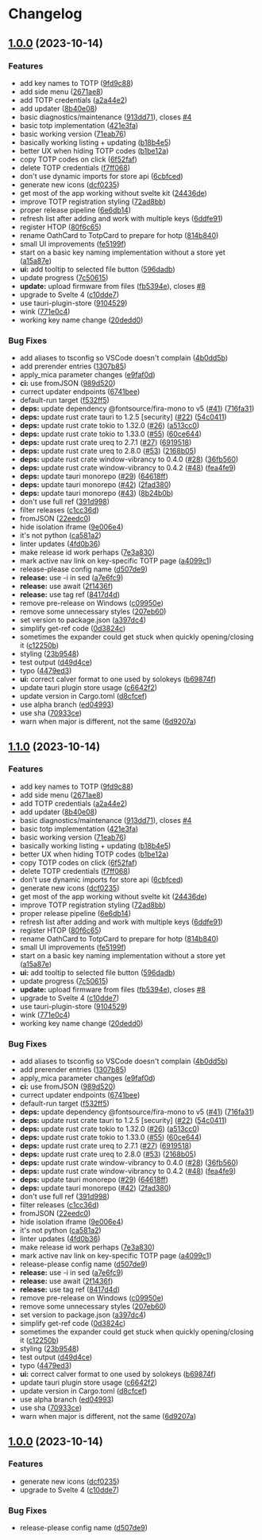 # Changelog

## [1.0.0](https://github.com/oplik0/solo2-desktop/compare/solo2-desktop-v1.0.0...solo2-desktop-v1.0.0) (2023-10-14)


### Features

* add key names to TOTP ([9fd9c88](https://github.com/oplik0/solo2-desktop/commit/9fd9c88c62a5718cf2960b081b005e7b6c4d6d06))
* add side menu ([2671ae8](https://github.com/oplik0/solo2-desktop/commit/2671ae862a5f526b173114f59ca361b626a3e1a9))
* add TOTP credentials ([a2a44e2](https://github.com/oplik0/solo2-desktop/commit/a2a44e2fedcd05323b9b94679b09fa4b30c710d4))
* add updater ([8b40e08](https://github.com/oplik0/solo2-desktop/commit/8b40e08af7832a00c91e6c90fff25fd4bd51e985))
* basic diagnostics/maintenance ([913dd71](https://github.com/oplik0/solo2-desktop/commit/913dd71e23f09d35fe4a628495b6db70877507f0)), closes [#4](https://github.com/oplik0/solo2-desktop/issues/4)
* basic totp implementation ([421e3fa](https://github.com/oplik0/solo2-desktop/commit/421e3fa58e3e4d40fc0e91420f24e265269e42c2))
* basic working version ([71eab76](https://github.com/oplik0/solo2-desktop/commit/71eab766c7e0717164af3a00ec1d3f88cbc81b5d))
* basically working listing + updating ([b18b4e5](https://github.com/oplik0/solo2-desktop/commit/b18b4e537eaff87e9f022cc5752c38c178179df9))
* better UX when hiding TOTP codes ([b1be12a](https://github.com/oplik0/solo2-desktop/commit/b1be12a1354ec7b5c38805666cfdd81aaac56177))
* copy TOTP codes on click ([6f52faf](https://github.com/oplik0/solo2-desktop/commit/6f52faf07afc68bca05d2c9a4ea8fdec77f51ce3))
* delete TOTP credentials ([f7ff068](https://github.com/oplik0/solo2-desktop/commit/f7ff068c44d9166e87f099f7ec4866af90cd0f33))
* don't use dynamic imports for store api ([6cbfced](https://github.com/oplik0/solo2-desktop/commit/6cbfced7b20d73248e2a1fefd1fecc3cf329a70f))
* generate new icons ([dcf0235](https://github.com/oplik0/solo2-desktop/commit/dcf02355726a88b7f171ad170453c69a0c4a197e))
* get most of the app working without svelte kit ([24436de](https://github.com/oplik0/solo2-desktop/commit/24436de2bd0ea90f914ea257159d75a5df21258b))
* improve TOTP registration styling ([72ad8bb](https://github.com/oplik0/solo2-desktop/commit/72ad8bb5eec9213b82034508798163e754177124))
* proper release pipeline ([6e6db14](https://github.com/oplik0/solo2-desktop/commit/6e6db1480f88c5fb81076a5d9118cbcc81c4f98c))
* refresh list after adding and work with multiple keys ([6ddfe91](https://github.com/oplik0/solo2-desktop/commit/6ddfe91cafb66cf134093d656845a5a93ae851d2))
* register HTOP ([80f6c65](https://github.com/oplik0/solo2-desktop/commit/80f6c65c356729453b05fd535b2365abfd360d39))
* rename OathCard to TotpCard to prepare for hotp ([814b840](https://github.com/oplik0/solo2-desktop/commit/814b8401db96e7405af899ddc96a4836dedf477e))
* small UI improvements ([fe5199f](https://github.com/oplik0/solo2-desktop/commit/fe5199f697eaed9b9f7cc1644e5537249e90ea79))
* start on a basic key naming implementation without a store yet ([a15a87e](https://github.com/oplik0/solo2-desktop/commit/a15a87e6cdc77f213f3fc6c2bf30f9195f22b57a))
* **ui:** add tooltip to selected file button ([596dadb](https://github.com/oplik0/solo2-desktop/commit/596dadb634ef4ad187852ceba74430e7a750531f))
* update progress ([7c50615](https://github.com/oplik0/solo2-desktop/commit/7c50615427c86688ba715b9e93db942663e19250))
* **update:** upload firmware from files ([fb5394e](https://github.com/oplik0/solo2-desktop/commit/fb5394e7d8c9d07bb8921feea76846dcb7fbfc62)), closes [#8](https://github.com/oplik0/solo2-desktop/issues/8)
* upgrade to Svelte 4 ([c10dde7](https://github.com/oplik0/solo2-desktop/commit/c10dde781615d3fbd44fd8cbde76222d09134acb))
* use tauri-plugin-store ([9104529](https://github.com/oplik0/solo2-desktop/commit/9104529bad7c1fe76e730461c8aa4fb85b28f5eb))
* wink ([771e0c4](https://github.com/oplik0/solo2-desktop/commit/771e0c4a78baa304148dfcc88c6a4796c6c48bb8))
* working key name change ([20dedd0](https://github.com/oplik0/solo2-desktop/commit/20dedd0d4150926d01672a18a87141b5c47f9dbd))


### Bug Fixes

* add aliases to tsconfig so VSCode doesn't complain ([4b0dd5b](https://github.com/oplik0/solo2-desktop/commit/4b0dd5b1d97dae0c0a77c2d849864314eedacebc))
* add prerender entries ([1307b85](https://github.com/oplik0/solo2-desktop/commit/1307b850363051662f3c82a604d5e9fe3ce32406))
* apply_mica parameter changes ([e9faf0d](https://github.com/oplik0/solo2-desktop/commit/e9faf0d79ba29d8405bf3e7d4ae9e2c047538134))
* **ci:** use fromJSON ([989d520](https://github.com/oplik0/solo2-desktop/commit/989d520bd8a3a8a910659bebb4f7876ca5b46be9))
* currect updater endpoints ([6741bee](https://github.com/oplik0/solo2-desktop/commit/6741beef3f5b28e70eca1bce5538a46eca8ffb68))
* default-run target ([f532ff5](https://github.com/oplik0/solo2-desktop/commit/f532ff5ff8a65f434de6b732770c36bb1306aaf9))
* **deps:** update dependency @fontsource/fira-mono to v5 ([#41](https://github.com/oplik0/solo2-desktop/issues/41)) ([716fa31](https://github.com/oplik0/solo2-desktop/commit/716fa3122c148a59840ead0aaf4f128817f7ea87))
* **deps:** update rust crate tauri to 1.2.5 [security] ([#22](https://github.com/oplik0/solo2-desktop/issues/22)) ([54c0411](https://github.com/oplik0/solo2-desktop/commit/54c04113d67ff26e14ad947331ff12eef8466021))
* **deps:** update rust crate tokio to 1.32.0 ([#26](https://github.com/oplik0/solo2-desktop/issues/26)) ([a513cc0](https://github.com/oplik0/solo2-desktop/commit/a513cc0f32d5c549b35e23f6280c09f7f6590fca))
* **deps:** update rust crate tokio to 1.33.0 ([#55](https://github.com/oplik0/solo2-desktop/issues/55)) ([60ce644](https://github.com/oplik0/solo2-desktop/commit/60ce644dfebe802a51cc4f194c7223c1d2c86698))
* **deps:** update rust crate ureq to 2.7.1 ([#27](https://github.com/oplik0/solo2-desktop/issues/27)) ([6919518](https://github.com/oplik0/solo2-desktop/commit/69195188942b080df325695cd658898a6a3a23da))
* **deps:** update rust crate ureq to 2.8.0 ([#53](https://github.com/oplik0/solo2-desktop/issues/53)) ([2168b05](https://github.com/oplik0/solo2-desktop/commit/2168b05dee174f1c021b8a65de1275faba1cae85))
* **deps:** update rust crate window-vibrancy to 0.4.0 ([#28](https://github.com/oplik0/solo2-desktop/issues/28)) ([36fb560](https://github.com/oplik0/solo2-desktop/commit/36fb560d8694457b7701807fabb0c2da604da8b3))
* **deps:** update rust crate window-vibrancy to 0.4.2 ([#48](https://github.com/oplik0/solo2-desktop/issues/48)) ([fea4fe9](https://github.com/oplik0/solo2-desktop/commit/fea4fe99e0bffb42f88b303558794780d79dc74f))
* **deps:** update tauri monorepo ([#29](https://github.com/oplik0/solo2-desktop/issues/29)) ([64618ff](https://github.com/oplik0/solo2-desktop/commit/64618ffbef195f183b133c8dfd1c593fb38af00d))
* **deps:** update tauri monorepo ([#42](https://github.com/oplik0/solo2-desktop/issues/42)) ([2fad380](https://github.com/oplik0/solo2-desktop/commit/2fad3803ad9c79b3946aa2aa50730ea44d24dea2))
* **deps:** update tauri monorepo ([#43](https://github.com/oplik0/solo2-desktop/issues/43)) ([8b24b0b](https://github.com/oplik0/solo2-desktop/commit/8b24b0b072796877a717408c1824dd4eeabb7610))
* don't use full ref ([391d998](https://github.com/oplik0/solo2-desktop/commit/391d9983a035b8ceed1de0ea969ddcf4a8a0a036))
* filter releases ([c1cc36d](https://github.com/oplik0/solo2-desktop/commit/c1cc36dbff432c31ca53595e0389cf643b2e0f28))
* fromJSON ([22eedc0](https://github.com/oplik0/solo2-desktop/commit/22eedc0143159ce4c845c46858c62c35888cae25))
* hide isolation iframe ([9e006e4](https://github.com/oplik0/solo2-desktop/commit/9e006e4084feda7c870d3fd30a612c3f276dc20d))
* it's not python ([ca581a2](https://github.com/oplik0/solo2-desktop/commit/ca581a288e3ae3349f189549dbeea842507414f5))
* linter updates ([4fd0b36](https://github.com/oplik0/solo2-desktop/commit/4fd0b362701653b097ef5ece5319818b90bd969b))
* make release id work perhaps ([7e3a830](https://github.com/oplik0/solo2-desktop/commit/7e3a83000fac44a71ba4375cf842bb17d16e5854))
* mark active nav link on key-specific TOTP page ([a4099c1](https://github.com/oplik0/solo2-desktop/commit/a4099c12e3e2164f6fa090d720b569e9be69021d))
* release-please config name ([d507de9](https://github.com/oplik0/solo2-desktop/commit/d507de9b36433fd0ce8d4c3ff43fc30cf0772791))
* **release:** use -i in sed ([a7e6fc9](https://github.com/oplik0/solo2-desktop/commit/a7e6fc96fdbe572ab4b05c45c970461c286dd14f))
* **release:** use await ([2f1436f](https://github.com/oplik0/solo2-desktop/commit/2f1436f66b43a809c35186c31a93e3de0a72369d))
* **release:** use tag ref ([8417d4d](https://github.com/oplik0/solo2-desktop/commit/8417d4dbd14c672a59e677e3969b7311e9dbcb20))
* remove pre-release on Windows ([c09950e](https://github.com/oplik0/solo2-desktop/commit/c09950ee3fe12aec466bd7433b1b5b9fa126752b))
* remove some unnecessary styles ([207eb60](https://github.com/oplik0/solo2-desktop/commit/207eb6034d632124837d169c9f6ffa30d00364ba))
* set version to package.json ([a397dc4](https://github.com/oplik0/solo2-desktop/commit/a397dc48c8b7d62e4a130d95933fa7764c1e39f9))
* simplify get-ref code ([0d3824c](https://github.com/oplik0/solo2-desktop/commit/0d3824cab0780d80742b56560815cc3d1fd08f6e))
* sometimes the expander could get stuck when quickly opening/closing it ([c12250b](https://github.com/oplik0/solo2-desktop/commit/c12250bb06d1da056c10ce8ed6e32db4ea2a4b1c))
* styling ([23b9548](https://github.com/oplik0/solo2-desktop/commit/23b954804e0d5a681a3aaee5ae0aa90b6d8b2e7a))
* test output ([d49d4ce](https://github.com/oplik0/solo2-desktop/commit/d49d4ce9a9950a902f534f6ef981681f45391f07))
* typo ([4479ed3](https://github.com/oplik0/solo2-desktop/commit/4479ed37ad53ff68fd2da499400df06a0dc47897))
* **ui:** correct calver format to one used by solokeys ([b69874f](https://github.com/oplik0/solo2-desktop/commit/b69874fed9551d9bd250b8208b7a7a90b331968a))
* update tauri plugin store usage ([c6642f2](https://github.com/oplik0/solo2-desktop/commit/c6642f2ebb68af6b7f20e83fcfe14c6ca0fc119b))
* update version in Cargo.toml ([d8cfcef](https://github.com/oplik0/solo2-desktop/commit/d8cfcefb5cb6029efc73d685214439e72343ca7e))
* use alpha branch ([ed04993](https://github.com/oplik0/solo2-desktop/commit/ed049932a594721e0d775b61af8e8e20f01835cc))
* use sha ([70933ce](https://github.com/oplik0/solo2-desktop/commit/70933ce4d064f326891d49c2723a9a4043430108))
* warn when major is different, not the same ([6d9207a](https://github.com/oplik0/solo2-desktop/commit/6d9207ad76dd27fa58871d68920a8e6dcd1e8bb5))

## [1.1.0](https://github.com/oplik0/solo2-desktop/compare/solo2-desktop-v1.0.0...solo2-desktop-v1.1.0) (2023-10-14)


### Features

* add key names to TOTP ([9fd9c88](https://github.com/oplik0/solo2-desktop/commit/9fd9c88c62a5718cf2960b081b005e7b6c4d6d06))
* add side menu ([2671ae8](https://github.com/oplik0/solo2-desktop/commit/2671ae862a5f526b173114f59ca361b626a3e1a9))
* add TOTP credentials ([a2a44e2](https://github.com/oplik0/solo2-desktop/commit/a2a44e2fedcd05323b9b94679b09fa4b30c710d4))
* add updater ([8b40e08](https://github.com/oplik0/solo2-desktop/commit/8b40e08af7832a00c91e6c90fff25fd4bd51e985))
* basic diagnostics/maintenance ([913dd71](https://github.com/oplik0/solo2-desktop/commit/913dd71e23f09d35fe4a628495b6db70877507f0)), closes [#4](https://github.com/oplik0/solo2-desktop/issues/4)
* basic totp implementation ([421e3fa](https://github.com/oplik0/solo2-desktop/commit/421e3fa58e3e4d40fc0e91420f24e265269e42c2))
* basic working version ([71eab76](https://github.com/oplik0/solo2-desktop/commit/71eab766c7e0717164af3a00ec1d3f88cbc81b5d))
* basically working listing + updating ([b18b4e5](https://github.com/oplik0/solo2-desktop/commit/b18b4e537eaff87e9f022cc5752c38c178179df9))
* better UX when hiding TOTP codes ([b1be12a](https://github.com/oplik0/solo2-desktop/commit/b1be12a1354ec7b5c38805666cfdd81aaac56177))
* copy TOTP codes on click ([6f52faf](https://github.com/oplik0/solo2-desktop/commit/6f52faf07afc68bca05d2c9a4ea8fdec77f51ce3))
* delete TOTP credentials ([f7ff068](https://github.com/oplik0/solo2-desktop/commit/f7ff068c44d9166e87f099f7ec4866af90cd0f33))
* don't use dynamic imports for store api ([6cbfced](https://github.com/oplik0/solo2-desktop/commit/6cbfced7b20d73248e2a1fefd1fecc3cf329a70f))
* generate new icons ([dcf0235](https://github.com/oplik0/solo2-desktop/commit/dcf02355726a88b7f171ad170453c69a0c4a197e))
* get most of the app working without svelte kit ([24436de](https://github.com/oplik0/solo2-desktop/commit/24436de2bd0ea90f914ea257159d75a5df21258b))
* improve TOTP registration styling ([72ad8bb](https://github.com/oplik0/solo2-desktop/commit/72ad8bb5eec9213b82034508798163e754177124))
* proper release pipeline ([6e6db14](https://github.com/oplik0/solo2-desktop/commit/6e6db1480f88c5fb81076a5d9118cbcc81c4f98c))
* refresh list after adding and work with multiple keys ([6ddfe91](https://github.com/oplik0/solo2-desktop/commit/6ddfe91cafb66cf134093d656845a5a93ae851d2))
* register HTOP ([80f6c65](https://github.com/oplik0/solo2-desktop/commit/80f6c65c356729453b05fd535b2365abfd360d39))
* rename OathCard to TotpCard to prepare for hotp ([814b840](https://github.com/oplik0/solo2-desktop/commit/814b8401db96e7405af899ddc96a4836dedf477e))
* small UI improvements ([fe5199f](https://github.com/oplik0/solo2-desktop/commit/fe5199f697eaed9b9f7cc1644e5537249e90ea79))
* start on a basic key naming implementation without a store yet ([a15a87e](https://github.com/oplik0/solo2-desktop/commit/a15a87e6cdc77f213f3fc6c2bf30f9195f22b57a))
* **ui:** add tooltip to selected file button ([596dadb](https://github.com/oplik0/solo2-desktop/commit/596dadb634ef4ad187852ceba74430e7a750531f))
* update progress ([7c50615](https://github.com/oplik0/solo2-desktop/commit/7c50615427c86688ba715b9e93db942663e19250))
* **update:** upload firmware from files ([fb5394e](https://github.com/oplik0/solo2-desktop/commit/fb5394e7d8c9d07bb8921feea76846dcb7fbfc62)), closes [#8](https://github.com/oplik0/solo2-desktop/issues/8)
* upgrade to Svelte 4 ([c10dde7](https://github.com/oplik0/solo2-desktop/commit/c10dde781615d3fbd44fd8cbde76222d09134acb))
* use tauri-plugin-store ([9104529](https://github.com/oplik0/solo2-desktop/commit/9104529bad7c1fe76e730461c8aa4fb85b28f5eb))
* wink ([771e0c4](https://github.com/oplik0/solo2-desktop/commit/771e0c4a78baa304148dfcc88c6a4796c6c48bb8))
* working key name change ([20dedd0](https://github.com/oplik0/solo2-desktop/commit/20dedd0d4150926d01672a18a87141b5c47f9dbd))


### Bug Fixes

* add aliases to tsconfig so VSCode doesn't complain ([4b0dd5b](https://github.com/oplik0/solo2-desktop/commit/4b0dd5b1d97dae0c0a77c2d849864314eedacebc))
* add prerender entries ([1307b85](https://github.com/oplik0/solo2-desktop/commit/1307b850363051662f3c82a604d5e9fe3ce32406))
* apply_mica parameter changes ([e9faf0d](https://github.com/oplik0/solo2-desktop/commit/e9faf0d79ba29d8405bf3e7d4ae9e2c047538134))
* **ci:** use fromJSON ([989d520](https://github.com/oplik0/solo2-desktop/commit/989d520bd8a3a8a910659bebb4f7876ca5b46be9))
* currect updater endpoints ([6741bee](https://github.com/oplik0/solo2-desktop/commit/6741beef3f5b28e70eca1bce5538a46eca8ffb68))
* default-run target ([f532ff5](https://github.com/oplik0/solo2-desktop/commit/f532ff5ff8a65f434de6b732770c36bb1306aaf9))
* **deps:** update dependency @fontsource/fira-mono to v5 ([#41](https://github.com/oplik0/solo2-desktop/issues/41)) ([716fa31](https://github.com/oplik0/solo2-desktop/commit/716fa3122c148a59840ead0aaf4f128817f7ea87))
* **deps:** update rust crate tauri to 1.2.5 [security] ([#22](https://github.com/oplik0/solo2-desktop/issues/22)) ([54c0411](https://github.com/oplik0/solo2-desktop/commit/54c04113d67ff26e14ad947331ff12eef8466021))
* **deps:** update rust crate tokio to 1.32.0 ([#26](https://github.com/oplik0/solo2-desktop/issues/26)) ([a513cc0](https://github.com/oplik0/solo2-desktop/commit/a513cc0f32d5c549b35e23f6280c09f7f6590fca))
* **deps:** update rust crate tokio to 1.33.0 ([#55](https://github.com/oplik0/solo2-desktop/issues/55)) ([60ce644](https://github.com/oplik0/solo2-desktop/commit/60ce644dfebe802a51cc4f194c7223c1d2c86698))
* **deps:** update rust crate ureq to 2.7.1 ([#27](https://github.com/oplik0/solo2-desktop/issues/27)) ([6919518](https://github.com/oplik0/solo2-desktop/commit/69195188942b080df325695cd658898a6a3a23da))
* **deps:** update rust crate ureq to 2.8.0 ([#53](https://github.com/oplik0/solo2-desktop/issues/53)) ([2168b05](https://github.com/oplik0/solo2-desktop/commit/2168b05dee174f1c021b8a65de1275faba1cae85))
* **deps:** update rust crate window-vibrancy to 0.4.0 ([#28](https://github.com/oplik0/solo2-desktop/issues/28)) ([36fb560](https://github.com/oplik0/solo2-desktop/commit/36fb560d8694457b7701807fabb0c2da604da8b3))
* **deps:** update rust crate window-vibrancy to 0.4.2 ([#48](https://github.com/oplik0/solo2-desktop/issues/48)) ([fea4fe9](https://github.com/oplik0/solo2-desktop/commit/fea4fe99e0bffb42f88b303558794780d79dc74f))
* **deps:** update tauri monorepo ([#29](https://github.com/oplik0/solo2-desktop/issues/29)) ([64618ff](https://github.com/oplik0/solo2-desktop/commit/64618ffbef195f183b133c8dfd1c593fb38af00d))
* **deps:** update tauri monorepo ([#42](https://github.com/oplik0/solo2-desktop/issues/42)) ([2fad380](https://github.com/oplik0/solo2-desktop/commit/2fad3803ad9c79b3946aa2aa50730ea44d24dea2))
* don't use full ref ([391d998](https://github.com/oplik0/solo2-desktop/commit/391d9983a035b8ceed1de0ea969ddcf4a8a0a036))
* filter releases ([c1cc36d](https://github.com/oplik0/solo2-desktop/commit/c1cc36dbff432c31ca53595e0389cf643b2e0f28))
* fromJSON ([22eedc0](https://github.com/oplik0/solo2-desktop/commit/22eedc0143159ce4c845c46858c62c35888cae25))
* hide isolation iframe ([9e006e4](https://github.com/oplik0/solo2-desktop/commit/9e006e4084feda7c870d3fd30a612c3f276dc20d))
* it's not python ([ca581a2](https://github.com/oplik0/solo2-desktop/commit/ca581a288e3ae3349f189549dbeea842507414f5))
* linter updates ([4fd0b36](https://github.com/oplik0/solo2-desktop/commit/4fd0b362701653b097ef5ece5319818b90bd969b))
* make release id work perhaps ([7e3a830](https://github.com/oplik0/solo2-desktop/commit/7e3a83000fac44a71ba4375cf842bb17d16e5854))
* mark active nav link on key-specific TOTP page ([a4099c1](https://github.com/oplik0/solo2-desktop/commit/a4099c12e3e2164f6fa090d720b569e9be69021d))
* release-please config name ([d507de9](https://github.com/oplik0/solo2-desktop/commit/d507de9b36433fd0ce8d4c3ff43fc30cf0772791))
* **release:** use -i in sed ([a7e6fc9](https://github.com/oplik0/solo2-desktop/commit/a7e6fc96fdbe572ab4b05c45c970461c286dd14f))
* **release:** use await ([2f1436f](https://github.com/oplik0/solo2-desktop/commit/2f1436f66b43a809c35186c31a93e3de0a72369d))
* **release:** use tag ref ([8417d4d](https://github.com/oplik0/solo2-desktop/commit/8417d4dbd14c672a59e677e3969b7311e9dbcb20))
* remove pre-release on Windows ([c09950e](https://github.com/oplik0/solo2-desktop/commit/c09950ee3fe12aec466bd7433b1b5b9fa126752b))
* remove some unnecessary styles ([207eb60](https://github.com/oplik0/solo2-desktop/commit/207eb6034d632124837d169c9f6ffa30d00364ba))
* set version to package.json ([a397dc4](https://github.com/oplik0/solo2-desktop/commit/a397dc48c8b7d62e4a130d95933fa7764c1e39f9))
* simplify get-ref code ([0d3824c](https://github.com/oplik0/solo2-desktop/commit/0d3824cab0780d80742b56560815cc3d1fd08f6e))
* sometimes the expander could get stuck when quickly opening/closing it ([c12250b](https://github.com/oplik0/solo2-desktop/commit/c12250bb06d1da056c10ce8ed6e32db4ea2a4b1c))
* styling ([23b9548](https://github.com/oplik0/solo2-desktop/commit/23b954804e0d5a681a3aaee5ae0aa90b6d8b2e7a))
* test output ([d49d4ce](https://github.com/oplik0/solo2-desktop/commit/d49d4ce9a9950a902f534f6ef981681f45391f07))
* typo ([4479ed3](https://github.com/oplik0/solo2-desktop/commit/4479ed37ad53ff68fd2da499400df06a0dc47897))
* **ui:** correct calver format to one used by solokeys ([b69874f](https://github.com/oplik0/solo2-desktop/commit/b69874fed9551d9bd250b8208b7a7a90b331968a))
* update tauri plugin store usage ([c6642f2](https://github.com/oplik0/solo2-desktop/commit/c6642f2ebb68af6b7f20e83fcfe14c6ca0fc119b))
* update version in Cargo.toml ([d8cfcef](https://github.com/oplik0/solo2-desktop/commit/d8cfcefb5cb6029efc73d685214439e72343ca7e))
* use alpha branch ([ed04993](https://github.com/oplik0/solo2-desktop/commit/ed049932a594721e0d775b61af8e8e20f01835cc))
* use sha ([70933ce](https://github.com/oplik0/solo2-desktop/commit/70933ce4d064f326891d49c2723a9a4043430108))
* warn when major is different, not the same ([6d9207a](https://github.com/oplik0/solo2-desktop/commit/6d9207ad76dd27fa58871d68920a8e6dcd1e8bb5))

## [1.0.0](https://github.com/oplik0/solo2-desktop/compare/solo2-desktop-v1.0.0...solo2-desktop-v1.0.0) (2023-10-14)


### Features

* generate new icons ([dcf0235](https://github.com/oplik0/solo2-desktop/commit/dcf02355726a88b7f171ad170453c69a0c4a197e))
* upgrade to Svelte 4 ([c10dde7](https://github.com/oplik0/solo2-desktop/commit/c10dde781615d3fbd44fd8cbde76222d09134acb))


### Bug Fixes

* release-please config name ([d507de9](https://github.com/oplik0/solo2-desktop/commit/d507de9b36433fd0ce8d4c3ff43fc30cf0772791))
